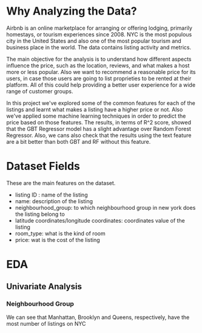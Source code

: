 # Why Analyzing the Data?

Airbnb is an online marketplace for arranging or offering lodging, primarily homestays, or tourism experiences since 2008. NYC is the most populous city in the United States and also one of the most popular tourism and business place in the world. The data contains listing activity and metrics.

The main objective for the analysis is to understand how different aspects influence the price, such as the location, reviews, and what makes a host more or less popular. Also we want to recommend a reasonable price for its users, in case those users are going to list proprieties to be rented at their platform. All of this could help providing a better user experience for a wide range of customer groups.

In this project we've explored some of the common features for each of the listings and learnt what makes a listing have a higher price or not. Also we've applied some machine learning techniques in order to predict the price based on those features. The results, in terms of R^2 score, showed that the GBT Regressor model has a slight advantage over Random Forest Regressor. Also, we cans also check that the results using the text feature are a bit better than both GBT and RF without this feature.


# Dataset Fields

These are the main features on the dataset.

* listing ID : name of the listing
* name: description of the listing
* neighbourhood_group: to which neighbourhood group in new york does the listing belong to
* latitude coordinates/longitude coordinates: coordinates value of the listing
* room_type: what is the kind of room
* price: wat is the cost of the listing


# EDA

## Univariate Analysis 

### Neighbourhood Group
We can see that Manhattan, Brooklyn and Queens, respectively, have the most number of listings on NYC
